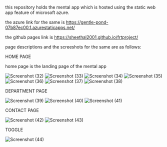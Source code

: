this repository holds the mental app which is hosted using the static web app feature of microsoft azure.

the azure link for the same is https://gentle-pond-07b87ec00.1.azurestaticapps.net/

the github pages link is https://sheethal2001.github.io/frtproject/

page descriptions and the screeshots for the same are as follows:


HOME PAGE

home page is the landing page of the mental app

![Screenshot (32)](https://user-images.githubusercontent.com/109460266/182656862-b22f65bc-74d6-4ba4-9a5d-189a851a7e96.png)
![Screenshot (33)](https://user-images.githubusercontent.com/109460266/182656924-bacce57a-97d7-48d5-afbc-3e99e9576d48.png)
![Screenshot (34)](https://user-images.githubusercontent.com/109460266/182656961-5212d19c-c54c-4446-a817-c03f1d2d8632.png)
![Screenshot (35)](https://user-images.githubusercontent.com/109460266/182657008-6c63bfa5-6aa8-4ebb-bddb-4c9ba853ec44.png)
![Screenshot (36)](https://user-images.githubusercontent.com/109460266/182657049-1a7112d7-9d9a-4d88-ba6e-3dd83a56524c.png)
![Screenshot (37)](https://user-images.githubusercontent.com/109460266/182657089-a25e445c-33fa-49bf-956f-5a02dbf6b333.png)
![Screenshot (38)](https://user-images.githubusercontent.com/109460266/182657137-bd424d75-6da6-4768-a8c9-56ec6c88c58b.png)

DEPARTMENT PAGE

![Screenshot (39)](https://user-images.githubusercontent.com/109460266/182657436-abdd92d1-31b2-4ab3-9d15-099df00e3b79.png)
![Screenshot (40)](https://user-images.githubusercontent.com/109460266/182657499-00a09428-84e7-457e-93cd-992b39e6bd9d.png)
![Screenshot (41)](https://user-images.githubusercontent.com/109460266/182657554-62c3a34c-5d5c-4cf5-965e-05db65138430.png)

CONTACT PAGE

![Screenshot (42)](https://user-images.githubusercontent.com/109460266/182657773-8cfdc8d7-00ac-423d-8242-16dde1a217a3.png)
![Screenshot (43)](https://user-images.githubusercontent.com/109460266/182657808-db7d1b23-8662-4202-9649-f6b1f27632d1.png)

TOGGLE

![Screenshot (44)](https://user-images.githubusercontent.com/109460266/182657936-59ac3c9f-e4c4-4291-af51-a1bc53278952.png)






